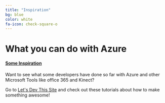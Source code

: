 ```yaml
---
title: "Inspiration"
bg: blue
color: white
fa-icon: check-square-o
---
```


<!--#### Basically (this header is h4 style-->

# What you can do with Azure

#### [Some Inspiration](http://idevthis.azurewebsites.net/)

<!-- *words* this is italized  **words** this is bold `word` is highlighted-->
Want to see what some developers have done so far with Azure and other Microsoft Tools like office 365 and Kinect? 

Go to [Let's Dev This Site](http://idevthis.azurewebsites.net/) and check out these tutorials about how to make something awesome!

